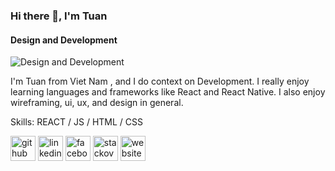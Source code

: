 ### Hi there 👋, I'm Tuan
#### Design and Development
![Design and Development](https://tenten.vn/tin-tuc/wp-content/uploads/2022/08/Lam-dep-code.jpg)

I'm Tuan from Viet Nam , and I do context on Development. I really enjoy learning languages and frameworks like React and React Native. I also enjoy wireframing, ui, ux, and design in general.

Skills:  REACT / JS / HTML / CSS

[<img src='https://cdn.jsdelivr.net/npm/simple-icons@3.0.1/icons/github.svg' alt='github' height='40'>](https://github.com/tuannguyen-1309)  [<img src='https://cdn.jsdelivr.net/npm/simple-icons@3.0.1/icons/linkedin.svg' alt='linkedin' height='40'>](https://www.linkedin.com/in/https://www.linkedin.com/in/tu%E1%BA%A5n-nguy%E1%BB%85n-076442333/?trk=li_LOL_SPIN_global_careers_jobsgtm_conv_acq_dec2022_spinv1/)  [<img src='https://cdn.jsdelivr.net/npm/simple-icons@3.0.1/icons/facebook.svg' alt='facebook' height='40'>](https://www.facebook.com/tuannguyen5.daniel)  [<img src='https://cdn.jsdelivr.net/npm/simple-icons@3.0.1/icons/stackoverflow.svg' alt='stackoverflow' height='40'>](https://stackoverflow.com/users/tuannguyen-1309)  [<img src='https://cdn.jsdelivr.net/npm/simple-icons@3.0.1/icons/icloud.svg' alt='website' height='40'>](https://github.com/tuannguyen-1309)  

